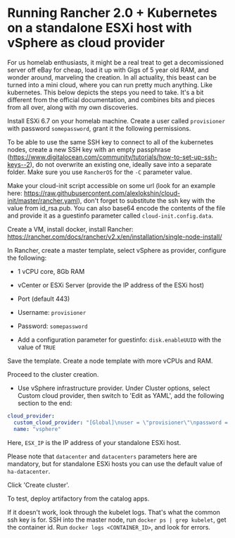 # Running Rancher 2.0 + Kubernetes on a standalone ESXi host with vSphere as cloud provider

For us homelab enthusiasts, it might be a real treat to get a decomissioned server off eBay for cheap, load it up with Gigs of 5 year old RAM, and wonder around, marveling the creation. In all actuality, this beast can be turned into a mini cloud, where you can run pretty much anything. Like kubernetes. This below depicts the steps you need to take. It's a bit different from the official documentation, and combines bits and pieces from all over, along with my own discoveries.

Install ESXi 6.7 on your homelab machine. Create a user called `provisioner` with password `somepassword`, grant it the following permissions.

To be able to use the same SSH key to connect to all of the kubernetes nodes, create a new SSH key with an empty passphrase (https://www.digitalocean.com/community/tutorials/how-to-set-up-ssh-keys--2), do not overwrite an existing one, ideally save into a separate folder. Make sure you use `RancherOS` for the `-C` parameter value.

Make your cloud-init script accessible on some url (look for an example here: https://raw.githubusercontent.com/alexlokshin/cloud-init/master/rancher.yaml), don't forget to substitute the ssh key with the value from id_rsa.pub. You can also base64 encode the contents of the file  and provide it as a guestinfo parameter called `cloud-init.config.data`.

Create a VM, install docker, install Rancher: https://rancher.com/docs/rancher/v2.x/en/installation/single-node-install/

In Rancher, create a master template, select vSphere as provider, configure the following:

* 1 vCPU core, 8Gb RAM
* vCenter or ESXi Server (provide the IP address of the ESXi host)
* Port (default 443)
* Username: `provisioner`
* Password: `somepassword`

* Add a configuration parameter for guestinfo: `disk.enableUUID` with the value of `TRUE`

Save the template. Create a node template with more vCPUs and RAM.

Proceed to the cluster creation.
* Use vSphere infrastructure provider. Under Cluster options, select Custom cloud provider, then switch to 'Edit as YAML', add the following section to the end:

```yaml
cloud_provider: 
  custom_cloud_provider: "[Global]\nuser = \"provisioner\"\npassword = \"somepassword\"\nport = \"443\"\ninsecure-flag = \"1\"\ndatacenters = \"ha-datacenter\"\nworking-dir = \"kubevols\"\n\n[VirtualCenter \"ESX_IP\"]\n\n[Workspace]\nserver = \"ESX_IP\"\ndatacenter = \"ha-datacenter\"\nfolder = \"kubevols\"\ndefault-datastore = \"datastore1\"\n[Disk]\nscsicontrollertype = pvscsi\n[Network]\npublic-network = \"VM Network\""
  name: "vsphere"
```

Here, `ESX_IP` is the IP address of your standalone ESXi host.

Please note that `datacenter` and `datacenters` parameters here are mandatory, but for standalone ESXi hosts you can use the default value of `ha-datacenter`.

Click 'Create cluster'.

To test, deploy artifactory from the catalog apps.

If it doesn't work, look through the kubelet logs. That's what the common ssh key is for. SSH into the master node, run `docker ps | grep kubelet`, get the container id. Run `docker logs <CONTAINER_ID>`, and look for errors.
